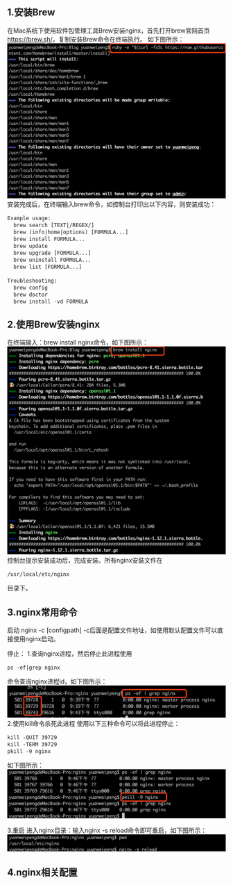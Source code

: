## 1.安装Brew
在Mac系统下使用软件包管理工具Brew安装nginx，首先打开brew官网首页 <a>https://brew.sh/</a>，复制安装Brew命令在终端执行。
如下图所示：
![](https://github.com/VitasYuan/Blog/blob/master/pictures/nginx-1-2.png)
安装完成后，在终端输入brew命令，如控制台打印出以下内容，则安装成功：

    Example usage:
      brew search [TEXT|/REGEX/]
      brew (info|home|options) [FORMULA...]
      brew install FORMULA...
      brew update
      brew upgrade [FORMULA...]
      brew uninstall FORMULA...
      brew list [FORMULA...]

    Troubleshooting:
      brew config
      brew doctor
      brew install -vd FORMULA

## 2.使用Brew安装nginx
在终端输入：brew install nginx命令，如下图所示：
![](https://github.com/VitasYuan/Blog/blob/master/pictures/nginx-1-1.png)
控制台提示安装成功后，完成安装。所有nginx安装文件在  

    /usr/local/etc/nginx
目录下。

## 3.nginx常用命令

启动 nginx -c [configpath]
-c后面是配置文件地址，如使用默认配置文件可以直接使用nginx启动。

停止：
1.查询nginx进程，然后停止此进程使用  

    ps -ef|grep nginx

命令查询nginx进程id，如下图所示：
![](https://github.com/VitasYuan/Blog/blob/master/pictures/nginx-1-3.png)
2.使用kill命令杀死此进程
使用以下三种命令可以将此进程停止：  

    kill -QUIT 39729
    kill -TERM 39729
    pkill -9 nginx
如下图所示：  
![](https://github.com/VitasYuan/Blog/blob/master/pictures/nginx-1-4.png)

3.重启
进入nginx目录：输入nginx -s reload命令即可重启，如下图所示：
![](https://github.com/VitasYuan/Blog/blob/master/pictures/nginx-1-6.png)

## 4.nginx相关配置
